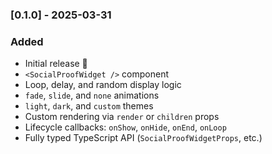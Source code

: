 ### [0.1.0] - 2025-03-31

### Added

- Initial release 🎉
- `<SocialProofWidget />` component
- Loop, delay, and random display logic
- `fade`, `slide`, and `none` animations
- `light`, `dark`, and `custom` themes
- Custom rendering via `render` or `children` props
- Lifecycle callbacks: `onShow`, `onHide`, `onEnd`, `onLoop`
- Fully typed TypeScript API (`SocialProofWidgetProps`, etc.)
